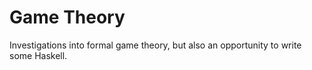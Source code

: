 Game Theory
===========

Investigations into formal game theory, but also an opportunity to
write some Haskell.
